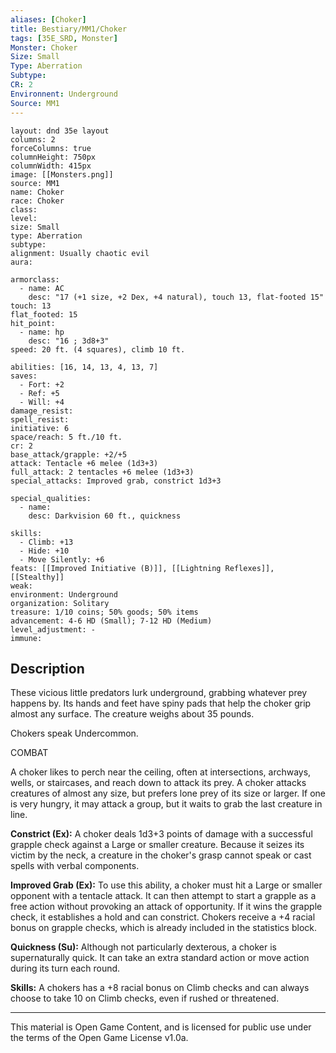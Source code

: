 ```yaml
---
aliases: [Choker]
title: Bestiary/MM1/Choker
tags: [35E_SRD, Monster]
Monster: Choker
Size: Small
Type: Aberration
Subtype: 
CR: 2
Environnent: Underground
Source: MM1
---
```


```statblock
layout: dnd 35e layout
columns: 2
forceColumns: true
columnHeight: 750px
columnWidth: 415px
image: [[Monsters.png]]
source: MM1
name: Choker
race: Choker
class: 
level: 
size: Small
type: Aberration
subtype: 
alignment: Usually chaotic evil
aura: 

armorclass:
  - name: AC
    desc: "17 (+1 size, +2 Dex, +4 natural), touch 13, flat-footed 15"
touch: 13
flat_footed: 15
hit_point:
  - name: hp
    desc: "16 ; 3d8+3"
speed: 20 ft. (4 squares), climb 10 ft.

abilities: [16, 14, 13, 4, 13, 7]
saves:
  - Fort: +2
  - Ref: +5
  - Will: +4
damage_resist: 
spell_resist: 
initiative: 6
space/reach: 5 ft./10 ft.
cr: 2
base_attack/grapple: +2/+5
attack: Tentacle +6 melee (1d3+3)
full_attack: 2 tentacles +6 melee (1d3+3)
special_attacks: Improved grab, constrict 1d3+3

special_qualities:
  - name: 
    desc: Darkvision 60 ft., quickness

skills:
  - Climb: +13
  - Hide: +10
  - Move Silently: +6
feats: [[Improved Initiative (B)]], [[Lightning Reflexes]], [[Stealthy]]
weak: 
environment: Underground
organization: Solitary
treasure: 1/10 coins; 50% goods; 50% items
advancement: 4-6 HD (Small); 7-12 HD (Medium)
level_adjustment: -
immune: 
```

## Description

<p>These vicious little predators lurk underground, grabbing whatever prey happens by. Its hands and feet have spiny pads that help the choker grip almost any surface. The creature weighs about 35 pounds.</p>
<p>Chokers speak Undercommon.</p>
<p>COMBAT</p>
<p>A choker likes to perch near the ceiling, often at intersections, archways, wells, or staircases, and reach down to attack its prey. A choker attacks creatures of almost any size, but prefers lone prey of its size or larger. If one is very hungry, it may attack a group, but it waits to grab the last creature in line.</p>
<p>
            <b>Constrict (Ex):</b> A choker deals 1d3+3 points of damage with a successful grapple check against a Large or smaller creature. Because it seizes its victim by the neck, a creature in the choker's grasp cannot speak or cast spells with verbal components.</p>
<p>
            <b>Improved Grab (Ex):</b> To use this ability, a choker must hit a Large or smaller opponent with a tentacle attack. It can then attempt to start a grapple as a free action without provoking an attack of opportunity. If it wins the grapple check, it establishes a hold and can constrict. Chokers receive a +4 racial bonus on grapple checks, which is already included in the statistics block.</p>
<p>
            <b>Quickness (Su):</b> Although not particularly dexterous, a choker is supernaturally quick. It can take an extra standard action or move action during its turn each round.</p>
<p>
            <b>Skills:</b> A chokers has a +8 racial bonus on Climb checks and can always choose to take 10 on Climb checks, even if rushed or threatened.</p>

---

This material is Open Game Content, and is licensed for public use under
the terms of the Open Game License v1.0a.
